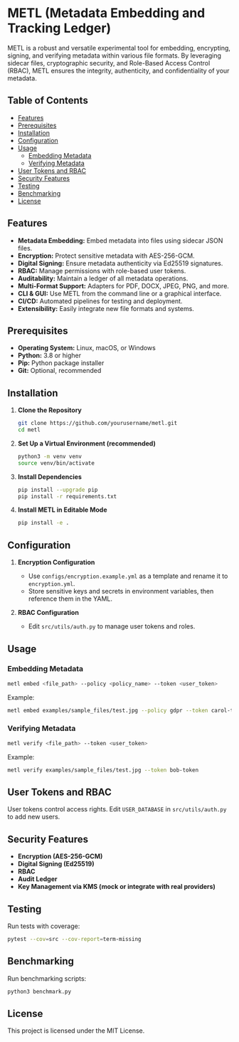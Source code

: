 # METL (Metadata Embedding and Tracking Ledger)

METL is a robust and versatile experimental tool for embedding, encrypting, signing, and verifying metadata within various file formats. By leveraging sidecar files, cryptographic security, and Role-Based Access Control (RBAC), METL ensures the integrity, authenticity, and confidentiality of your metadata.

## Table of Contents

- [Features](#features)
- [Prerequisites](#prerequisites)
- [Installation](#installation)
- [Configuration](#configuration)
- [Usage](#usage)
  - [Embedding Metadata](#embedding-metadata)
  - [Verifying Metadata](#verifying-metadata)
- [User Tokens and RBAC](#user-tokens-and-rbac)
- [Security Features](#security-features)
- [Testing](#testing)
- [Benchmarking](#benchmarking)
- [License](#license)

## Features

- **Metadata Embedding:** Embed metadata into files using sidecar JSON files.
- **Encryption:** Protect sensitive metadata with AES-256-GCM.
- **Digital Signing:** Ensure metadata authenticity via Ed25519 signatures.
- **RBAC:** Manage permissions with role-based user tokens.
- **Auditability:** Maintain a ledger of all metadata operations.
- **Multi-Format Support:** Adapters for PDF, DOCX, JPEG, PNG, and more.
- **CLI & GUI:** Use METL from the command line or a graphical interface.
- **CI/CD:** Automated pipelines for testing and deployment.
- **Extensibility:** Easily integrate new file formats and systems.

## Prerequisites

- **Operating System:** Linux, macOS, or Windows
- **Python:** 3.8 or higher
- **Pip:** Python package installer
- **Git:** Optional, recommended

## Installation

1. **Clone the Repository**
   ```bash
   git clone https://github.com/yourusername/metl.git
   cd metl
   ```

2. **Set Up a Virtual Environment (recommended)**
   ```bash
   python3 -m venv venv
   source venv/bin/activate
   ```

3. **Install Dependencies**
   ```bash
   pip install --upgrade pip
   pip install -r requirements.txt
   ```

4. **Install METL in Editable Mode**
   ```bash
   pip install -e .
   ```

## Configuration

1. **Encryption Configuration**
   - Use `configs/encryption.example.yml` as a template and rename it to `encryption.yml`.
   - Store sensitive keys and secrets in environment variables, then reference them in the YAML.

2. **RBAC Configuration**
   - Edit `src/utils/auth.py` to manage user tokens and roles.

## Usage

### Embedding Metadata
```bash
metl embed <file_path> --policy <policy_name> --token <user_token>
```
Example:
```bash
metl embed examples/sample_files/test.jpg --policy gdpr --token carol-token
```

### Verifying Metadata
```bash
metl verify <file_path> --token <user_token>
```
Example:
```bash
metl verify examples/sample_files/test.jpg --token bob-token
```

## User Tokens and RBAC

User tokens control access rights. Edit `USER_DATABASE` in `src/utils/auth.py` to add new users.

## Security Features

- **Encryption (AES-256-GCM)**
- **Digital Signing (Ed25519)**
- **RBAC**
- **Audit Ledger**
- **Key Management via KMS (mock or integrate with real providers)**

## Testing

Run tests with coverage:
```bash
pytest --cov=src --cov-report=term-missing
```

## Benchmarking

Run benchmarking scripts:
```bash
python3 benchmark.py
```

## License

This project is licensed under the MIT License.
